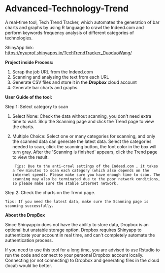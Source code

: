 # Advanced-Technology-Trend
A real-time tool, Tech Trend Tracker, which automates the generation of bar charts and graphs by using R language to crawl the Indeed.com and perform keywords frequency analysis of different categories of technologies.

ShinyApp link: https://nyuprof.shinyapps.io/TechTrendTracker_DuoduoWang/

**Project inside Process:**
1. Scrap the job URL from the Indeed.com
2. Scanning and analysing the text from each URL
3. Generate CSV files and store it in the **_Dropbox_** cloud account
4. Generate bar charts and graphs

**User Guide of the tool:**

Step 1: Select category to scan

1. Select None: Check the data without scanning, you don't need extra time to wait. Skip the Scanning page and click the Trend page to view the charts.
2. Multiple Choice: Select one or many categories for scanning, and only the scanned data can generate the latest data. Select the categories needed to scan, click the scanning button, the font color in the box will turn gray. After the 'Scanning is finished' appears, click the Trend page to view the result.

		Tips: Due to the anti-crawl settings of the Indeed.com , it takes a few minutes to scan each category (which also depends on the internet speed). Please make sure you have enough time to scan. The scanning may also be terminated due to the poor network conditions, so please make sure the stable internet network.

Step 2: Check the charts on the Trend page.
    
   	Tips: If you need the latest data, make sure the Scanning page is scanning successfully.


**About the DropBox**

Since Shinyappio does not have the ability to store data, Dropbox is an optional but unstable storage option. Dropbox requires Shinyapp to authenticate your account in real time, and can't completely automate the authentication process.

If you need to use this tool for a long time, you are advised to use Rstudio to run the code and connect to your personal Dropbox account locally. Connecting (or not connecting) to Dropbox and generating files in the cloud (local) would be better.

